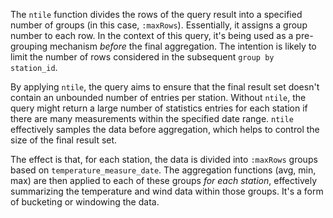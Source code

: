 The `ntile` function divides the rows of the query result into a specified number of groups (in this case, `:maxRows`).  Essentially, it assigns a group number to each row. In the context of this query, it's being used as a pre-grouping mechanism *before* the final aggregation.  The intention is likely to limit the number of rows considered in the subsequent `group by station_id`.

By applying `ntile`, the query aims to ensure that the final result set doesn't contain an unbounded number of entries per station.  Without `ntile`, the query might return a large number of statistics entries for each station if there are many measurements within the specified date range. `ntile` effectively samples the data before aggregation, which helps to control the size of the final result set.

The effect is that, for each station, the data is divided into `:maxRows` groups based on `temperature_measure_date`. The aggregation functions (avg, min, max) are then applied to each of these groups *for each station*, effectively summarizing the temperature and wind data within those groups. It's a form of bucketing or windowing the data.